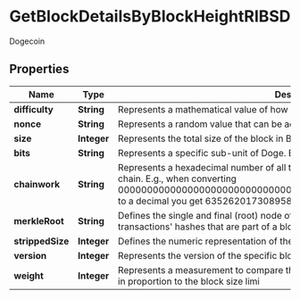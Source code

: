 

# GetBlockDetailsByBlockHeightRIBSD

Dogecoin

## Properties

| Name | Type | Description | Notes |
|------------ | ------------- | ------------- | -------------|
|**difficulty** | **String** | Represents a mathematical value of how hard it is to find a valid hash for this block. |  |
|**nonce** | **String** | Represents a random value that can be adjusted to satisfy the Proof of Work. |  |
|**size** | **Integer** | Represents the total size of the block in Bytes. |  |
|**bits** | **String** | Represents a specific sub-unit of Doge. Bits have two-decimal precision. |  |
|**chainwork** | **String** | Represents a hexadecimal number of all the hashes necessary to produce the current chain. E.g., when converting 0000000000000000000000000000000000000000000086859f7a841475b236fd to a decimal you get 635262017308958427068157 hashes, or 635262 exahashes. |  |
|**merkleRoot** | **String** | Defines the single and final (root) node of a Merkle tree. It is the combined hash of all transactions&#39; hashes that are part of a blockchain block. |  |
|**strippedSize** | **Integer** | Defines the numeric representation of the block size excluding the witness data. |  |
|**version** | **Integer** | Represents the version of the specific block on the blockchain. |  |
|**weight** | **Integer** | Represents a measurement to compare the size of different transactions to each other in proportion to the block size limi |  |



